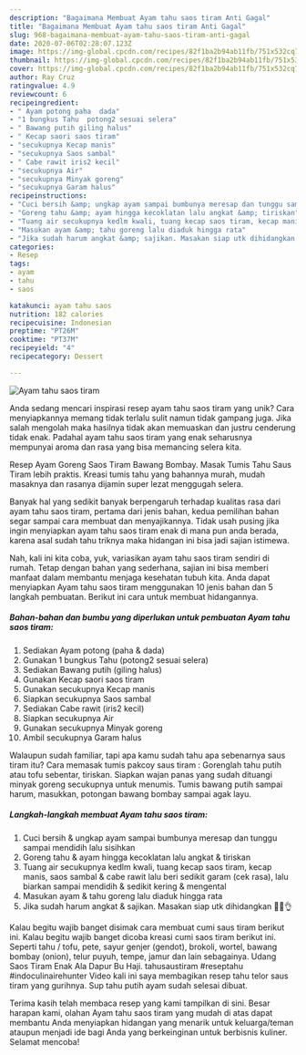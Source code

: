 ```yaml
---
description: "Bagaimana Membuat Ayam tahu saos tiram Anti Gagal"
title: "Bagaimana Membuat Ayam tahu saos tiram Anti Gagal"
slug: 968-bagaimana-membuat-ayam-tahu-saos-tiram-anti-gagal
date: 2020-07-06T02:28:07.123Z
image: https://img-global.cpcdn.com/recipes/82f1ba2b94ab11fb/751x532cq70/ayam-tahu-saos-tiram-foto-resep-utama.jpg
thumbnail: https://img-global.cpcdn.com/recipes/82f1ba2b94ab11fb/751x532cq70/ayam-tahu-saos-tiram-foto-resep-utama.jpg
cover: https://img-global.cpcdn.com/recipes/82f1ba2b94ab11fb/751x532cq70/ayam-tahu-saos-tiram-foto-resep-utama.jpg
author: Ray Cruz
ratingvalue: 4.9
reviewcount: 6
recipeingredient:
- " Ayam potong paha  dada"
- "1 bungkus Tahu  potong2 sesuai selera"
- " Bawang putih giling halus"
- " Kecap saori saos tiram"
- "secukupnya Kecap manis"
- "secukupnya Saos sambal"
- " Cabe rawit iris2 kecil"
- "secukupnya Air"
- "secukupnya Minyak goreng"
- "secukupnya Garam halus"
recipeinstructions:
- "Cuci bersih &amp; ungkap ayam sampai bumbunya meresap dan tunggu sampai mendidih lalu sisihkan"
- "Goreng tahu &amp; ayam hingga kecoklatan lalu angkat &amp; tiriskan"
- "Tuang air secukupnya kedlm kwali, tuang kecap saos tiram, kecap manis, saos sambal &amp; cabe rawit lalu beri sedikit garam (cek rasa), lalu biarkan sampai mendidih &amp; sedikit kering &amp; mengental"
- "Masukan ayam &amp; tahu goreng lalu diaduk hingga rata"
- "Jika sudah harum angkat &amp; sajikan. Masakan siap utk dihidangkan 🤤😋👌"
categories:
- Resep
tags:
- ayam
- tahu
- saos

katakunci: ayam tahu saos 
nutrition: 182 calories
recipecuisine: Indonesian
preptime: "PT26M"
cooktime: "PT37M"
recipeyield: "4"
recipecategory: Dessert

---
```



![Ayam tahu saos tiram](https://img-global.cpcdn.com/recipes/82f1ba2b94ab11fb/751x532cq70/ayam-tahu-saos-tiram-foto-resep-utama.jpg)

Anda sedang mencari inspirasi resep ayam tahu saos tiram yang unik? Cara menyiapkannya memang tidak terlalu sulit namun tidak gampang juga. Jika salah mengolah maka hasilnya tidak akan memuaskan dan justru cenderung tidak enak. Padahal ayam tahu saos tiram yang enak seharusnya mempunyai aroma dan rasa yang bisa memancing selera kita.

Resep Ayam Goreng Saos Tiram Bawang Bombay. Masak Tumis Tahu Saus Tiram lebih praktis. Kreasi tumis tahu yang bahannya murah, mudah masaknya dan rasanya dijamin super lezat menggugah selera.

Banyak hal yang sedikit banyak berpengaruh terhadap kualitas rasa dari ayam tahu saos tiram, pertama dari jenis bahan, kedua pemilihan bahan segar sampai cara membuat dan menyajikannya. Tidak usah pusing jika ingin menyiapkan ayam tahu saos tiram enak di mana pun anda berada, karena asal sudah tahu triknya maka hidangan ini bisa jadi sajian istimewa.


Nah, kali ini kita coba, yuk, variasikan ayam tahu saos tiram sendiri di rumah. Tetap dengan bahan yang sederhana, sajian ini bisa memberi manfaat dalam membantu menjaga kesehatan tubuh kita. Anda dapat menyiapkan Ayam tahu saos tiram menggunakan 10 jenis bahan dan 5 langkah pembuatan. Berikut ini cara untuk membuat hidangannya.

<!--inarticleads1-->

##### Bahan-bahan dan bumbu yang diperlukan untuk pembuatan Ayam tahu saos tiram:

1. Sediakan  Ayam potong (paha &amp; dada)
1. Gunakan 1 bungkus Tahu  (potong2 sesuai selera)
1. Sediakan  Bawang putih (giling halus)
1. Gunakan  Kecap saori saos tiram
1. Gunakan secukupnya Kecap manis
1. Siapkan secukupnya Saos sambal
1. Sediakan  Cabe rawit (iris2 kecil)
1. Siapkan secukupnya Air
1. Gunakan secukupnya Minyak goreng
1. Ambil secukupnya Garam halus


Walaupun sudah familiar, tapi apa kamu sudah tahu apa sebenarnya saus tiram itu? Cara memasak tumis pakcoy saus tiram : Gorenglah tahu putih atau tofu sebentar, tiriskan. Siapkan wajan panas yang sudah dituangi minyak goreng secukupnya untuk menumis. Tumis bawang putih sampai harum, masukkan, potongan bawang bombay sampai agak layu. 

<!--inarticleads2-->

##### Langkah-langkah membuat Ayam tahu saos tiram:

1. Cuci bersih &amp; ungkap ayam sampai bumbunya meresap dan tunggu sampai mendidih lalu sisihkan
1. Goreng tahu &amp; ayam hingga kecoklatan lalu angkat &amp; tiriskan
1. Tuang air secukupnya kedlm kwali, tuang kecap saos tiram, kecap manis, saos sambal &amp; cabe rawit lalu beri sedikit garam (cek rasa), lalu biarkan sampai mendidih &amp; sedikit kering &amp; mengental
1. Masukan ayam &amp; tahu goreng lalu diaduk hingga rata
1. Jika sudah harum angkat &amp; sajikan. Masakan siap utk dihidangkan 🤤😋👌


Kalau begitu wajib banget disimak cara membuat cumi saus tiram berikut ini. Kalau begitu wajib banget dicoba kreasi cumi saos tiram berikut ini. Seperti tahu / tofu, pete, sayur genjer (gendot), brokoli, wortel, bawang bombay (onion), telur puyuh, tempe, jamur dan lain sebagainya. Udang Saos Tiram Enak Ala Dapur Bu Haji. tahusaustiram #reseptahu #indoculinairehunter Video kali ini saya membagikan resep tahu telor saus tiram yang gurihnya. Sup tahu putih ayam sudah selesai dibuat. 

Terima kasih telah membaca resep yang kami tampilkan di sini. Besar harapan kami, olahan Ayam tahu saos tiram yang mudah di atas dapat membantu Anda menyiapkan hidangan yang menarik untuk keluarga/teman ataupun menjadi ide bagi Anda yang berkeinginan untuk berbisnis kuliner. Selamat mencoba!
